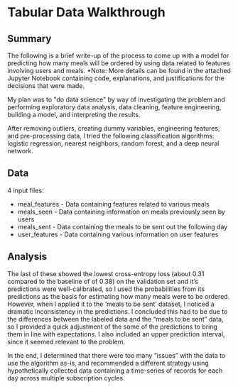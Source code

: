 # Tabular Data Walkthrough

## Summary

The following is a brief write-up of the process to come up with a model for predicting how many meals will be ordered by 
using data related to features involving users and meals. *Note: More details can be found in the attached Jupyter Notebook 
containing code, explanations, and justifications for the decisions that were made.

My plan was to "do data science" by way of investigating the problem and performing exploratory data analysis, data cleaning, 
feature engineering, building a model, and interpreting the results.

After removing outliers, creating dummy variables, engineering features, and pre-processing data, I tried the following 
classification algorithms: logistic regression, nearest neighbors, random forest, and a deep neural network.

## Data

4 input files:

* meal_features - Data containing features related to various meals
* meals_seen - Data containing information on meals previously seen by users
* meals_sent - Data containing the meals to be sent out the following day
* user_features - Data containing various information on user features

## Analysis

The last of these showed the lowest cross-entropy loss (about 0.31 compared to the baseline of of 0.38) on the validation set 
and it’s predictions were well-calibrated, so I used the probabilities from its predictions as the basis for estimating how 
many meals were to be ordered. However, when I applied it to the ‘meals to be sent’ dataset, I noticed a dramatic 
inconsistency in the predictions. I concluded this had to be due to the differences between the labeled data and the 
“meals to be sent” data, so I provided a quick adjustment of the some of the predictions to bring them in line with 
expectations. I also included an upper prediction interval, since it seemed relevant to the problem.

In the end, I determined that there were too many “issues” with the data to use the algorithm as-is, and recommended a 
different strategy using hypothetically collected data containing a time-series of records for each day across multiple 
subscription cycles.
